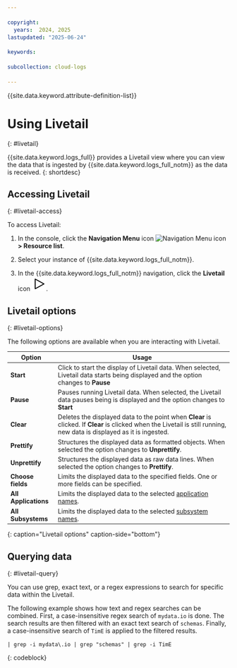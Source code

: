 ```yaml
---

copyright:
  years:  2024, 2025
lastupdated: "2025-06-24"

keywords:

subcollection: cloud-logs

---
```


{{site.data.keyword.attribute-definition-list}}

# Using Livetail
{: #livetail}

{{site.data.keyword.logs_full}} provides a Livetail view where you can view the data that is ingested by {{site.data.keyword.logs_full_notm}} as the data is received.
{: shortdesc}

## Accessing Livetail
{: #livetail-access}

To access Livetail:

1. In the console, click the **Navigation Menu** icon ![Navigation Menu icon](../icons/icon_hamburger.svg) **> Resource list**.

2. Select your instance of {{site.data.keyword.logs_full_notm}}.

3. In the {{site.data.keyword.logs_full_notm}} navigation, click the **Livetail** icon ![Livetail icon](/icons/livetail.svg "Livetail").

## Livetail options
{: #livetail-options}

The following options are available when you are interacting with Livetail.

| Option | Usage |
|--------|-------|
| **Start** | Click to start the display of Livetail data. When selected, Livetail data starts being displayed and the option changes to **Pause** |
| **Pause** | Pauses running Livetail data. When selected, the Livetail data pauses being is displayed and the option changes to **Start** |
| **Clear** | Deletes the displayed data to the point when **Clear** is clicked. If **Clear** is clicked when the Livetail is still running, new data is displayed as it is ingested. |
| **Prettify** | Structures the displayed data as formatted objects. When selected the option changes to **Unprettify**.|
| **Unprettify** | Structures the displayed data as raw data lines. When selected the option changes to **Prettify**. |
| **Choose fields** | Limits the displayed data to the specified fields. One or more fields can be specified.
| **All Applications** | Limits the displayed data to the selected [application names](/docs/cloud-logs?topic=cloud-logs-metadata#md-app-name). |
| **All Subsystems** | Limits the displayed data to the selected [subsystem names](/docs/cloud-logs?topic=cloud-logs-metadata#md-sys-name). |
{: caption="Livetail options" caption-side="bottom"}

## Querying data
{: #livetail-query}

You can use grep, exact text, or a regex expressions to search for specific data within the Livetail.

The following example shows how text and regex searches can be combined. First, a case-insensitive regex search of `mydata.io` is done. The search results are then filtered with an exact text search of `schemas`. Finally, a case-insensitive search of `TimE` is applied to the filtered results.

```text
| grep -i mydata\.io | grep "schemas" | grep -i TimE
```
{: codeblock}
